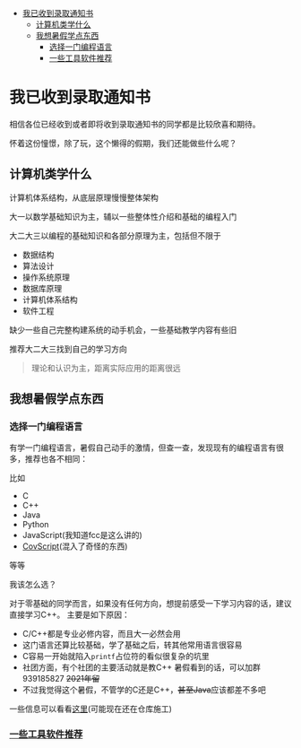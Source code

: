 - [我已收到录取通知书](#我已收到录取通知书)
  - [计算机类学什么](#计算机类学什么)
  - [我想暑假学点东西](#我想暑假学点东西)
    - [选择一门编程语言](#选择一门编程语言)
    - [一些工具软件推荐](#一些工具软件推荐)

# 我已收到录取通知书

相信各位已经收到或者即将收到录取通知书的同学都是比较欣喜和期待。

怀着这份憧憬，除了玩，这个懒得的假期，我们还能做些什么呢？

## 计算机类学什么

计算机体系结构，从底层原理慢慢整体架构

大一以数学基础知识为主，辅以一些整体性介绍和基础的编程入门

大二大三以编程的基础知识和各部分原理为主，包括但不限于
- 数据结构
- 算法设计
- 操作系统原理
- 数据库原理
- 计算机体系结构
- 软件工程

缺少一些自己完整构建系统的动手机会，一些基础教学内容有些旧

推荐大二大三找到自己的学习方向

> 理论和认识为主，距离实际应用的距离很远
## 我想暑假学点东西

### 选择一门编程语言

有学一门编程语言，暑假自己动手的激情，但查一查，发现现有的编程语言有很多，推荐也各不相同：

比如
- C
- C++
- Java
- Python
- JavaScript(我知道fcc是这么讲的)
- [CovScript](https://covariant.cn/covscript)(混入了奇怪的东西)

等等

我该怎么选？

对于零基础的同学而言，如果没有任何方向，想提前感受一下学习内容的话，建议直接学习C++。
主要是如下原因：
- C/C++都是专业必修内容，而且大一必然会用
- 这门语言还算比较基础，学了基础之后，转其他常用语言很容易
- C容易一开始就陷入`printf`占位符的看似很复杂的坑里
- 社团方面，有个社团的主要活动就是教C++ 暑假看到的话，可以加群 939185827 ~~2021年留~~
- 不过我觉得这个暑假，不管学的C还是C++，~~甚至Java~~应该都差不多吧

一些信息可以看看[这里](https://scu-cs.github.io/C-Cpp)(可能现在还在仓库施工)

### [一些工具软件推荐](https://scu-cs.github.io/Tool-Intro/#/Tool-Software/README)